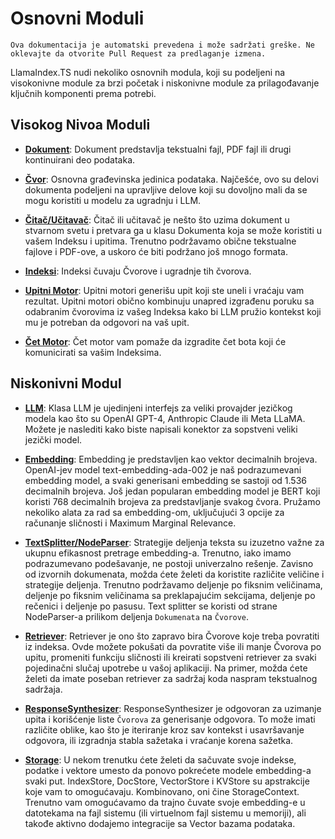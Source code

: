 # Osnovni Moduli

`Ova dokumentacija je automatski prevedena i može sadržati greške. Ne oklevajte da otvorite Pull Request za predlaganje izmena.`

LlamaIndex.TS nudi nekoliko osnovnih modula, koji su podeljeni na visokonivne module za brzi početak i niskonivne module za prilagođavanje ključnih komponenti prema potrebi.

## Visokog Nivoa Moduli

- [**Dokument**](./high_level/documents_and_nodes.md): Dokument predstavlja tekstualni fajl, PDF fajl ili drugi kontinuirani deo podataka.

- [**Čvor**](./high_level/documents_and_nodes.md): Osnovna građevinska jedinica podataka. Najčešće, ovo su delovi dokumenta podeljeni na upravljive delove koji su dovoljno mali da se mogu koristiti u modelu za ugradnju i LLM.

- [**Čitač/Učitavač**](./high_level/data_loader.md): Čitač ili učitavač je nešto što uzima dokument u stvarnom svetu i pretvara ga u klasu Dokumenta koja se može koristiti u vašem Indeksu i upitima. Trenutno podržavamo obične tekstualne fajlove i PDF-ove, a uskoro će biti podržano još mnogo formata.

- [**Indeksi**](./high_level/data_index.md): Indeksi čuvaju Čvorove i ugradnje tih čvorova.

- [**Upitni Motor**](./high_level/query_engine.md): Upitni motori generišu upit koji ste uneli i vraćaju vam rezultat. Upitni motori obično kombinuju unapred izgrađenu poruku sa odabranim čvorovima iz vašeg Indeksa kako bi LLM pružio kontekst koji mu je potreban da odgovori na vaš upit.

- [**Čet Motor**](./high_level/chat_engine.md): Čet motor vam pomaže da izgradite čet bota koji će komunicirati sa vašim Indeksima.

## Niskonivni Modul

- [**LLM**](./low_level/llm.md): Klasa LLM je ujedinjeni interfejs za veliki provajder jezičkog modela kao što su OpenAI GPT-4, Anthropic Claude ili Meta LLaMA. Možete je naslediti kako biste napisali konektor za sopstveni veliki jezički model.

- [**Embedding**](./low_level/embedding.md): Embedding je predstavljen kao vektor decimalnih brojeva. OpenAI-jev model text-embedding-ada-002 je naš podrazumevani embedding model, a svaki generisani embedding se sastoji od 1.536 decimalnih brojeva. Još jedan popularan embedding model je BERT koji koristi 768 decimalnih brojeva za predstavljanje svakog čvora. Pružamo nekoliko alata za rad sa embedding-om, uključujući 3 opcije za računanje sličnosti i Maximum Marginal Relevance.

- [**TextSplitter/NodeParser**](./low_level/node_parser.md): Strategije deljenja teksta su izuzetno važne za ukupnu efikasnost pretrage embedding-a. Trenutno, iako imamo podrazumevano podešavanje, ne postoji univerzalno rešenje. Zavisno od izvornih dokumenata, možda ćete želeti da koristite različite veličine i strategije deljenja. Trenutno podržavamo deljenje po fiksnim veličinama, deljenje po fiksnim veličinama sa preklapajućim sekcijama, deljenje po rečenici i deljenje po pasusu. Text splitter se koristi od strane NodeParser-a prilikom deljenja `Dokumenata` na `Čvorove`.

- [**Retriever**](./low_level/retriever.md): Retriever je ono što zapravo bira Čvorove koje treba povratiti iz indeksa. Ovde možete pokušati da povratite više ili manje Čvorova po upitu, promeniti funkciju sličnosti ili kreirati sopstveni retriever za svaki pojedinačni slučaj upotrebe u vašoj aplikaciji. Na primer, možda ćete želeti da imate poseban retriever za sadržaj koda naspram tekstualnog sadržaja.

- [**ResponseSynthesizer**](./low_level/response_synthesizer.md): ResponseSynthesizer je odgovoran za uzimanje upita i korišćenje liste `Čvorova` za generisanje odgovora. To može imati različite oblike, kao što je iteriranje kroz sav kontekst i usavršavanje odgovora, ili izgradnja stabla sažetaka i vraćanje korena sažetka.

- [**Storage**](./low_level/storage.md): U nekom trenutku ćete želeti da sačuvate svoje indekse, podatke i vektore umesto da ponovo pokrećete modele embedding-a svaki put. IndexStore, DocStore, VectorStore i KVStore su apstrakcije koje vam to omogućavaju. Kombinovano, oni čine StorageContext. Trenutno vam omogućavamo da trajno čuvate svoje embedding-e u datotekama na fajl sistemu (ili virtuelnom fajl sistemu u memoriji), ali takođe aktivno dodajemo integracije sa Vector bazama podataka.
